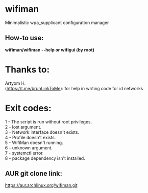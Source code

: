 # wifiman
Minimalistic wpa_supplicant configuration manager

## How-to use:

**wifiman/wifiman --help or wifigui (by root)**

# Thanks to:
Artyom H. \
(https://t.me/bruhLinkToMe): for help in writing code for id networks

# Exit codes:
1 - The script is run without root privileges. \
2 - lost argument. \
3 - Network interface doesn't exists. \
4 - Profile doesn't exists. \
5 - WifiMan doesn't running. \
6 - unknown argument. \
7 - systemctl error. \
8 - package dependency isn't installed.

## AUR git clone link:

https://aur.archlinux.org/wifiman.git
